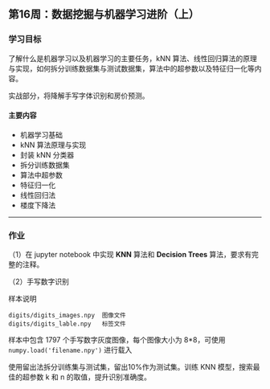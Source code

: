 ## 第16周：数据挖掘与机器学习进阶（上）

### 学习目标

了解什么是机器学习以及机器学习的主要任务，kNN 算法、线性回归算法的原理与实现，如何拆分训练数据集与测试数据集，算法中的超参数以及特征归一化等内容。

实战部分，将降解手写字体识别和房价预测。



#### 主要内容

- 机器学习基础
- kNN 算法原理与实现
- 封装 kNN 分类器
- 拆分训练数据集
- 算法中超参数
- 特征归一化
- 线性回归法
- 楼度下降法



---

### 作业

（1）在 jupyter notebook 中实现 **KNN** 算法和 **Decision Trees** 算法，要求有完整的注释。

（2）手写数字识别

样本说明

```
digits/digits_images.npy  图像文件
digits/digits_lable.npy   标签文件
```

样本中包含 1797 个手写数字灰度图像，每个图像大小为 8*8，可使用 `numpy.load('filename.npy')` 进行载入



使用留出法拆分训练集与测试集，留出10%作为测试集。训练 KNN 模型，搜索最佳的超参数 k 和 n 的取值，提升识别准确度。